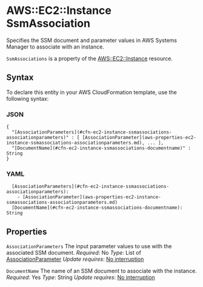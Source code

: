 # AWS::EC2::Instance SsmAssociation<a name="aws-properties-ec2-instance-ssmassociations"></a>

Specifies the SSM document and parameter values in AWS Systems Manager to associate with an instance\.

 `SsmAssociations` is a property of the [AWS::EC2::Instance](https://docs.aws.amazon.com/AWSCloudFormation/latest/UserGuide/aws-properties-ec2-instance.html) resource\.

## Syntax<a name="aws-properties-ec2-instance-ssmassociations-syntax"></a>

To declare this entity in your AWS CloudFormation template, use the following syntax:

### JSON<a name="aws-properties-ec2-instance-ssmassociations-syntax.json"></a>

```
{
  "[AssociationParameters](#cfn-ec2-instance-ssmassociations-associationparameters)" : [ [AssociationParameter](aws-properties-ec2-instance-ssmassociations-associationparameters.md), ... ],
  "[DocumentName](#cfn-ec2-instance-ssmassociations-documentname)" : String
}
```

### YAML<a name="aws-properties-ec2-instance-ssmassociations-syntax.yaml"></a>

```
  [AssociationParameters](#cfn-ec2-instance-ssmassociations-associationparameters):
    - [AssociationParameter](aws-properties-ec2-instance-ssmassociations-associationparameters.md)
  [DocumentName](#cfn-ec2-instance-ssmassociations-documentname): String
```

## Properties<a name="aws-properties-ec2-instance-ssmassociations-properties"></a>

`AssociationParameters`  <a name="cfn-ec2-instance-ssmassociations-associationparameters"></a>
The input parameter values to use with the associated SSM document\.
*Required*: No
*Type*: List of [AssociationParameter](aws-properties-ec2-instance-ssmassociations-associationparameters.md)
*Update requires*: [No interruption](https://docs.aws.amazon.com/AWSCloudFormation/latest/UserGuide/using-cfn-updating-stacks-update-behaviors.html#update-no-interrupt)

`DocumentName`  <a name="cfn-ec2-instance-ssmassociations-documentname"></a>
The name of an SSM document to associate with the instance\.
*Required*: Yes
*Type*: String
*Update requires*: [No interruption](https://docs.aws.amazon.com/AWSCloudFormation/latest/UserGuide/using-cfn-updating-stacks-update-behaviors.html#update-no-interrupt)
